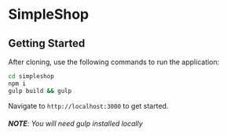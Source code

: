 SimpleShop
=========

## Getting Started
After cloning, use the following commands to run the application:
```bash
cd simpleshop
npm i
gulp build && gulp
```

Navigate to `http://localhost:3000` to get started.


###### **NOTE**: You will need gulp installed locally
